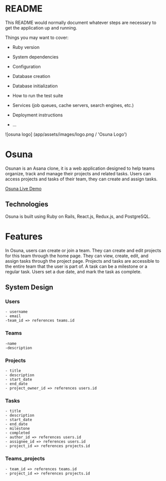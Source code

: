 # README

This README would normally document whatever steps are necessary to get the
application up and running.

Things you may want to cover:

* Ruby version

* System dependencies

* Configuration

* Database creation

* Database initialization

* How to run the test suite

* Services (job queues, cache servers, search engines, etc.)

* Deployment instructions

* ...

![osuna logo] (app/assets/images/logo.png / 'Osuna Logo')

# Osuna

Osunan is an Asana clone, it is a web application designed to help teams organize, track and manage their projects and related tasks. 
Users can access projects and tasks of their team, they can create and assign tasks.

[Osuna Live Demo](https://osuna.herokuapp.com/#/)

## Technologies

Osuna is built using Ruby on Rails, React.js, Redux.js, and PostgreSQL. 

# Features 

In Osuna, users can create or join a team. They can create and edit projects for this team through the home page.
They can view, create, edit, and assign tasks through the project page. Projects and tasks are accessible to the entire team that the user is part of. A task can be a milestone or a regular task. Users set a due date, and mark the task as complete. 


## System Design

### Users 
    - username 
    - email
    -team_id => references teams.id 

### Teams 
    -name
    -description

### Projects
    - title
    - description
    - start_date
    - end_date
    - project_owner_id => references users.id

### Tasks
    - title
    - description
    - start_date
    - end_date
    - milestone
    - completed
    - author_id => references users.id
    - assignee_id => references users.id
    - project_id => references projects.id

### Teams_projects
    - team_id => references teams.id
    - project_id => references projects.id
